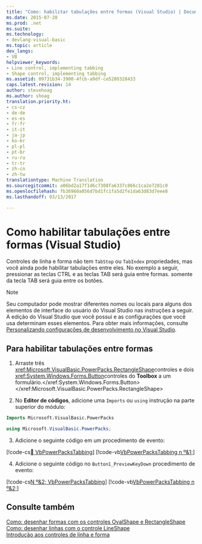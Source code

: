 ```yaml
---
title: "Como: habilitar tabulações entre formas (Visual Studio) | Documentos do Microsoft"
ms.date: 2015-07-20
ms.prod: .net
ms.suite: 
ms.technology:
- devlang-visual-basic
ms.topic: article
dev_langs:
- VB
helpviewer_keywords:
- Line control, implementing tabbing
- Shape control, implementing tabbing
ms.assetid: 09731b34-3900-4fcb-a9df-ce5280328433
caps.latest.revision: 14
author: stevehoag
ms.author: shoag
translation.priority.ht:
- cs-cz
- de-de
- es-es
- fr-fr
- it-it
- ja-jp
- ko-kr
- pl-pl
- pt-br
- ru-ru
- tr-tr
- zh-cn
- zh-tw
translationtype: Machine Translation
ms.sourcegitcommit: a06bd2a17f1d6c7308fa6337c866c1ca2e7281c0
ms.openlocfilehash: fb36960a056d7bd1fc1fa5d2fe1da63d83d7eee8
ms.lasthandoff: 03/13/2017

---
```

# <a name="how-to-enable-tabbing-between-shapes-visual-studio"></a>Como habilitar tabulações entre formas (Visual Studio)
Controles de linha e forma não tem `TabStop` ou `TabIndex` propriedades, mas você ainda pode habilitar tabulações entre eles. No exemplo a seguir, pressionar as teclas CTRL e as teclas TAB será guia entre formas. somente da tecla TAB será guia entre os botões.  
  
> [!NOTE]
>  Seu computador pode mostrar diferentes nomes ou locais para alguns dos elementos de interface do usuário do Visual Studio nas instruções a seguir. A edição do Visual Studio que você possui e as configurações que você usa determinam esses elementos. Para obter mais informações, consulte [Personalizando configurações de desenvolvimento no Visual Studio](http://msdn.microsoft.com/en-us/22c4debb-4e31-47a8-8f19-16f328d7dcd3).  
  
## <a name="to-enable-tabbing-among-shapes"></a>Para habilitar tabulações entre formas  
  
1.  Arraste três <xref:Microsoft.VisualBasic.PowerPacks.RectangleShape>controles e dois <xref:System.Windows.Forms.Button>controles do **Toolbox** a um formulário.</xref:System.Windows.Forms.Button> </xref:Microsoft.VisualBasic.PowerPacks.RectangleShape>  
  
2.  No **Editor de códigos**, adicione uma `Imports` ou `using` instrução na parte superior do módulo:  
  
```vb  
Imports Microsoft.VisualBasic.PowerPacks  
```  
  
```cs  
using Microsoft.VisualBasic.PowerPacks;  
```  

3.  Adicione o seguinte código em um procedimento de evento:  
  
[!code-cs[&#1; VbPowerPacksTabbing](../../../visual-basic/developing-apps/windows-forms/codesnippet/CSharp/how-to-enable-tabbing-between-shapes-visual-studio_1.cs)]
[!code-vb[VbPowerPacksTabbing n º&1;](../../../visual-basic/developing-apps/windows-forms/codesnippet/VisualBasic/how-to-enable-tabbing-between-shapes-visual-studio_1.vb)]  
  
4.  Adicione o seguinte código no `Button1_PreviewKeyDown` procedimento de evento:  
  
[!code-cs[N º&2; VbPowerPacksTabbing](../../../visual-basic/developing-apps/windows-forms/codesnippet/CSharp/how-to-enable-tabbing-between-shapes-visual-studio_2.cs)]
[!code-vb[VbPowerPacksTabbing n º&2;](../../../visual-basic/developing-apps/windows-forms/codesnippet/VisualBasic/how-to-enable-tabbing-between-shapes-visual-studio_2.vb)]  
  
## <a name="see-also"></a>Consulte também  
 [Como: desenhar formas com os controles OvalShape e RectangleShape](../../../visual-basic/developing-apps/windows-forms/how-to-draw-shapes-with-the-ovalshape-and-rectangleshape-controls.md)   
 [Como: desenhar linhas com o controle LineShape](../../../visual-basic/developing-apps/windows-forms/how-to-draw-lines-with-the-lineshape-control-visual-studio.md)   
 [Introdução aos controles de linha e forma](../../../visual-basic/developing-apps/windows-forms/introduction-to-the-line-and-shape-controls-visual-studio.md)
